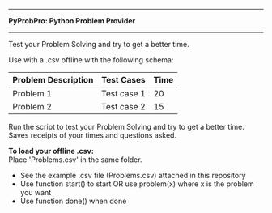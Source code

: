 - - - - - - - - - - - - - - - - - - - - - - - - -
**PyProbPro: Python Problem Provider**
- - - - - - - - - - - - - - - - - - - - - - - - -
Test your Problem Solving and try to get a better time.

Use with a .csv offline with the following schema:

| Problem Description | Test Cases | Time | 
| --- | --- | --- |
| Problem 1 | Test case 1 | 20 |
| Problem 2 | Test case 2 | 15 | 

Run the script to test your Problem Solving and try to get a better time.
Saves receipts of your times and questions asked.

**To load your offline .csv:**<br/>
Place 'Problems.csv' in the same folder.<br/>
- See the example .csv file (Problems.csv) attached in this repository
- Use function start() to start OR use problem(x) where x is the problem you want  
- Use function done() when done  
